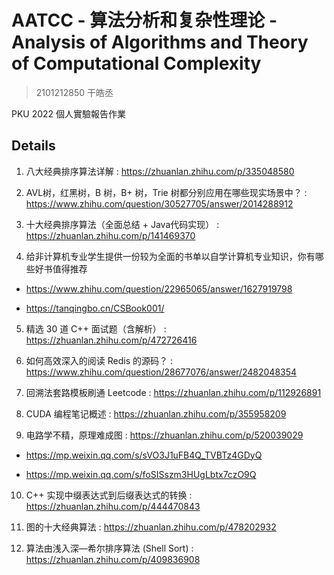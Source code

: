 # AATCC - 算法分析和复杂性理论 - Analysis of Algorithms and Theory of Computational Complexity

> 2101212850 干皓丞

PKU 2022 個人實驗報告作業


## Details

1. 八大经典排序算法详解 : https://zhuanlan.zhihu.com/p/335048580

2. AVL树，红黑树，B 树，B+ 树，Trie 树都分别应用在哪些现实场景中？ : https://www.zhihu.com/question/30527705/answer/2014288912

3. 十大经典排序算法（全面总结 + Java代码实现） : https://zhuanlan.zhihu.com/p/141469370

4. 给非计算机专业学生提供一份较为全面的书单以自学计算机专业知识，你有哪些好书值得推荐

- https://www.zhihu.com/question/22965065/answer/1627919798

- https://tanqingbo.cn/CSBook001/

5. 精选 30 道 C++ 面试题（含解析） : https://zhuanlan.zhihu.com/p/472726416

6. 如何高效深入的阅读 Redis 的源码？ : https://www.zhihu.com/question/28677076/answer/2482048354

7. 回溯法套路模板刷通 Leetcode : https://zhuanlan.zhihu.com/p/112926891 

8. CUDA 编程笔记概述 : https://zhuanlan.zhihu.com/p/355958209

9. 电路学不精，原理难成图 : https://zhuanlan.zhihu.com/p/520039029

- https://mp.weixin.qq.com/s/sVO3J1uFB4Q_TVBTz4GDyQ

- https://mp.weixin.qq.com/s/foSISszm3HUgLbtx7czO9Q

10. C++ 实现中缀表达式到后缀表达式的转换 : https://zhuanlan.zhihu.com/p/444470843

11. 图的十大经典算法 : https://zhuanlan.zhihu.com/p/478202932

12. 算法由浅入深—希尔排序算法 (Shell Sort) : https://zhuanlan.zhihu.com/p/409836908

